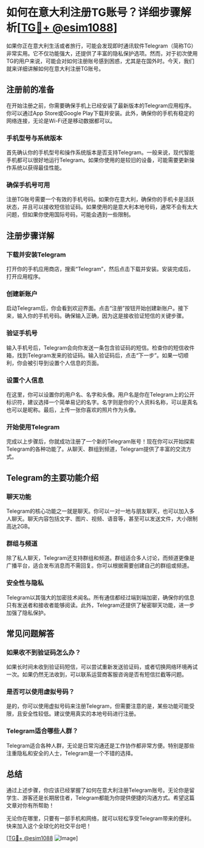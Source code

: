 # 如何在意大利注册TG账号？详细步骤解析[[TG💪+ @esim1088](https://t.me/s/esim1088)]

如果你正在意大利生活或者旅行，可能会发现即时通讯软件Telegram（简称TG）非常实用。它不仅功能强大，还提供了丰富的隐私保护选项。然而，对于初次使用TG的用户来说，可能会对如何注册账号感到困惑，尤其是在国外时。今天，我们就来详细讲解如何在意大利注册TG账号。

## 注册前的准备

在开始注册之前，你需要确保手机上已经安装了最新版本的Telegram应用程序。你可以通过App Store或Google Play下载并安装。此外，确保你的手机有稳定的网络连接，无论是Wi-Fi还是移动数据都可以。

### 手机型号与系统版本

首先确认你的手机型号和操作系统版本是否支持Telegram。一般来说，现代智能手机都可以很好地运行Telegram。如果你使用的是较旧的设备，可能需要更新操作系统以获得最佳性能。

### 确保手机号可用

注册TG账号需要一个有效的手机号码。如果你在意大利，确保你的手机卡是活跃状态，并且可以接收短信验证码。如果使用的是意大利本地号码，通常不会有太大问题，但如果你使用国际号码，可能会遇到一些限制。

## 注册步骤详解

### 下载并安装Telegram

打开你的手机应用商店，搜索“Telegram”，然后点击下载并安装。安装完成后，打开应用程序。

### 创建新账户

启动Telegram后，你会看到欢迎界面。点击“注册”按钮开始创建新账户。接下来，输入你的手机号码。确保输入正确，因为这是接收验证短信的关键步骤。

### 验证手机号

输入手机号后，Telegram会向你发送一条包含验证码的短信。检查你的短信收件箱，找到Telegram发来的验证码。输入验证码后，点击“下一步”。如果一切顺利，你会被引导到设置个人信息的页面。

### 设置个人信息

在这里，你可以设置你的用户名、名字和头像。用户名是你在Telegram上的公开标识符，建议选择一个简单易记的名字。名字则是你的个人资料名称，可以是真名也可以是昵称。最后，上传一张你喜欢的照片作为头像。

### 开始使用Telegram

完成以上步骤后，你就成功注册了一个新的Telegram账号！现在你可以开始探索Telegram的各种功能了。从聊天、群组到频道，Telegram提供了丰富的交流方式。

## Telegram的主要功能介绍

### 聊天功能

Telegram的核心功能之一就是聊天。你可以一对一地与朋友聊天，也可以加入多人聊天。聊天内容包括文字、图片、视频、语音等，甚至可以发送文件，大小限制高达2GB。

### 群组与频道

除了私人聊天，Telegram还支持群组和频道。群组适合多人讨论，而频道更像是广播平台，适合发布消息而不需回复。你可以根据需要创建自己的群组或频道。

### 安全性与隐私

Telegram以其强大的加密技术闻名。所有通信都经过端到端加密，确保你的信息只有发送者和接收者能够阅读。此外，Telegram还提供了秘密聊天功能，进一步加强了隐私保护。

## 常见问题解答

### 如果收不到验证码怎么办？

如果长时间未收到验证码短信，可以尝试重新发送验证码，或者切换网络环境再试一次。如果仍然无法收到，可以联系运营商客服咨询是否有短信拦截等问题。

### 是否可以使用虚拟号码？

是的，你可以使用虚拟号码来注册Telegram，但需要注意的是，某些功能可能受限，且安全性较低。建议使用真实的本地号码进行注册。

### Telegram适合哪些人群？

Telegram适合各种人群，无论是日常沟通还是工作协作都非常方便。特别是那些注重隐私和安全的人士，Telegram是一个不错的选择。

## 总结

通过上述步骤，你应该已经掌握了如何在意大利注册Telegram账号。无论你是留学生、游客还是长期居住者，Telegram都能为你提供便捷的沟通方式。希望这篇文章对你有所帮助！

无论你在哪里，只要有一部手机和网络，就可以轻松享受Telegram带来的便利。快来加入这个全球化的社交平台吧！

[[TG💪+ @esim1088](https://t.me/s/esim1088) ![Image](https://i.postimg.cc/4NQfJmqS/Snipaste-2025-05-13-00-14-12.png)]